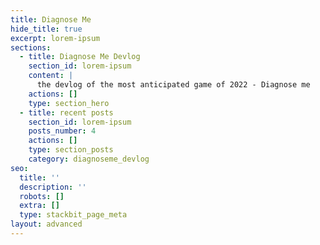 ```yaml
---
title: Diagnose Me
hide_title: true
excerpt: lorem-ipsum
sections:
  - title: Diagnose Me Devlog
    section_id: lorem-ipsum
    content: |
      the devlog of the most anticipated game of 2022 - Diagnose me
    actions: []
    type: section_hero
  - title: recent posts
    section_id: lorem-ipsum
    posts_number: 4
    actions: []
    type: section_posts
    category: diagnoseme_devlog
seo:
  title: ''
  description: ''
  robots: []
  extra: []
  type: stackbit_page_meta
layout: advanced
---
```

